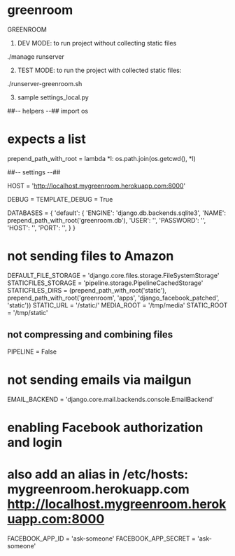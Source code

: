 greenroom
=========

GREENROOM

1) DEV MODE: to run project without collecting static files

./manage runserver


2) TEST MODE: to run the project with collected static files:

./runserver-greenroom.sh


3) sample settings_local.py

##-- helpers --##
import os

# expects a list
prepend_path_with_root = lambda *l: os.path.join(os.getcwd(), *l)


##-- settings --##

HOST = 'http://localhost.mygreenroom.herokuapp.com:8000'

DEBUG = TEMPLATE_DEBUG = True

DATABASES = {
    'default': {
        'ENGINE': 'django.db.backends.sqlite3',
        'NAME': prepend_path_with_root('greenroom.db'),
        'USER': '',
        'PASSWORD': '',
        'HOST': '',
        'PORT': '',
    }
}

# not sending files to Amazon
DEFAULT_FILE_STORAGE = 'django.core.files.storage.FileSystemStorage'
STATICFILES_STORAGE = 'pipeline.storage.PipelineCachedStorage'
STATICFILES_DIRS = (prepend_path_with_root('static'),
                    prepend_path_with_root('greenroom', 'apps', 'django_facebook_patched', 'static'))
STATIC_URL = '/static/'
MEDIA_ROOT = '/tmp/media'
STATIC_ROOT = '/tmp/static'

## not compressing and combining files
PIPELINE = False

# not sending emails via mailgun
EMAIL_BACKEND = 'django.core.mail.backends.console.EmailBackend'

# enabling Facebook authorization and login
# also add an alias in /etc/hosts: mygreenroom.herokuapp.com http://localhost.mygreenroom.herokuapp.com:8000
FACEBOOK_APP_ID = 'ask-someone'
FACEBOOK_APP_SECRET = 'ask-someone'